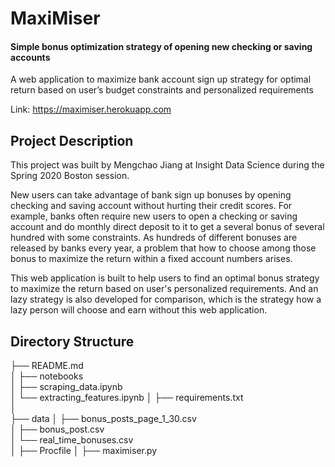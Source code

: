 # MaxiMiser
#### Simple bonus optimization strategy of opening new checking or saving accounts

A web application to maximize bank account sign up strategy for optimal return based on user’s budget constraints and personalized requirements

Link: https://maximiser.herokuapp.com

## Project Description

This project was built by Mengchao Jiang at Insight Data Science during the Spring 2020 Boston session.

New users can take advantage of bank sign up bonuses by opening checking and saving account without hurting their credit scores. For example, banks often require new users to open a checking or saving account and do monthly direct deposit to it to get a several bonus of several hundred with some constraints. As hundreds of different bonuses are released by banks every year, a problem that how to choose among those bonus to maximize the return within a fixed account numbers arises.  

This web application is built to help users to find an optimal bonus strategy to maximize the return based on user's personalized requirements. And an lazy strategy is also developed for comparison, which is the strategy how a lazy person will choose and earn without this web application.

## Directory Structure
├── README.md              
│
├── notebooks         
│   ├── scraping_data.ipynb                     
│   └── extracting_features.ipynb
│
├── requirements.txt   
│                        
├── data
│   ├── bonus_posts_page_1_30.csv      
│   ├── bonus_post.csv                 
│   └── real_time_bonuses.csv          
│
├── Procfile
│
├── maximiser.py
